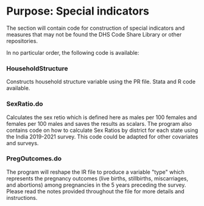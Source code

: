 
# Purpose: Special indicators

The section will contain code for construction of special indicators and measures that may not be found the DHS Code Share Library or other repositories.

In no particular order, the following code is available:

### HouseholdStructure

Constructs household structure variable using the PR file. Stata and R code available. 

### SexRatio.do

Calculates the sex retio which is defined here as males per 100 females and females per 100 males and saves the results as scalars.
The program also contains code on how to calculate Sex Ratios by district for each state using the India 2019-2021 survey. 
This code could be adapted for other covariates and surveys. 

### PregOutcomes.do

The program will reshape the IR file to produce a variable "type" which represents the pregnancy outcomes (live births, stillbirths, miscarriages, and abortions) among pregnancies in the 5 years preceding the survey.
Please read the notes provided throughout the file for more details and instructions. 